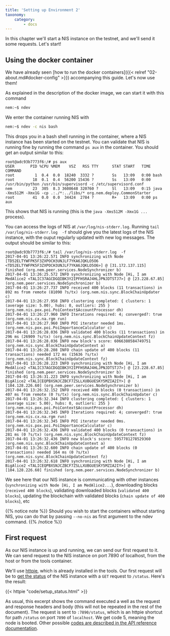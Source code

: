 ```yaml
---
title: 'Setting up Environment 2'
taxonomy:
    category:
        - docs
---
```


In this chapter we'll start a NIS instance on the testnet, and we'll send it some requests. Let's start!

## Using the docker container

We have already seen [how to run the docker containers]({{< relref "02-about.md#docker-config" >}}) accompanying this guide. Let's now use them!

As explained in the description of the docker image, we can start it with this command
``` bash
nem:~$ ndev
```

We enter the container running NIS with

``` bash
nem:~$ ndev -c nis bash
```

This drops you in a bash shell running in the container, where a NIS instance has been started on the testnet. You can validate that NIS 
is running fine by running the command `ps aux` in the container. You should get an output similar to this:
~~~ text
root@adc93b7773f6:/# ps aux 
USER       PID %CPU %MEM    VSZ   RSS TTY      STAT START   TIME COMMAND
root         1  0.4  0.0  18240  3332 ?        Ss   13:09   0:00 bash
root        18  0.1  0.4  56200 15436 ?        Ss   13:09   0:00 /usr/bin/python /usr/bin/supervisord -c /etc/supervisord.conf
nem         23  305  8.3 3608648 320760 ?      Sl   13:09   0:15 java -Xms512M -Xmx1G -cp .:./*:../libs/* org.nem.deploy.CommonStarter
root        41  0.0  0.0  34424  2784 ?        R+   13:09   0:00 ps aux
~~~

This shows that NIS is running (this is the `java -Xms512M -Xmx1G ...` process).

You can access the logs of NIS at `/var/log/nis-stderr.log`. Running `tail /var/log/nis-stderr.log  -f` should give you
the latest logs of the NIS instance, with the ouput regularly updated with new log messages. The output should be similar 
to this:

``` text
root@adc93b7773f6:/# tail /var/log/nis-stderr.log  -f
2017-04-01 13:26:22.571 INFO synchronizing with Node [TD52ELTYWFPK5F3ZXPOCH3UNJLF7YKA6JQKLO5O6 <TD52ELTYWFPK5F3ZXPOCH3UNJLF7YKA6JQKLO5O6>] @ [31.172.137.115] finished (org.nem.peer.services.NodeSynchronizer b)
2017-04-01 13:26:25.572 INFO synchronizing with Node [Hi, I am MedAlice2 <TALIC37AGCDGQIBK3Y2IPFHSRAJ4HLJPNJDTSTJ7>] @ [23.228.67.85] (org.nem.peer.services.NodeSynchronizer b)
2017-04-01 13:26:27.737 INFO received 400 blocks (11 transactions) in 892 ms from remote (81090 ?s/tx) (org.nem.nis.sync.BlockChainUpdater c)
2017-04-01 13:26:27.958 INFO clustering completed: { clusters: 1 (average size: 5.00), hubs: 0, outliers: 255 } (org.nem.nis.pox.poi.PoiContext$AccountProcessor dh)
2017-04-01 13:26:27.960 INFO Iterations required: 4; converged?: true (org.nem.nis.cx.na.rgm run)
2017-04-01 13:26:27.960 INFO POI iterator needed 1ms. (org.nem.nis.pox.poi.PoiImportanceCalculator c)
2017-04-01 13:26:28.036 INFO validated 400 blocks (11 transactions) in 296 ms (26909 ?s/tx) (org.nem.nis.sync.BlockChainUpdateContext fz)
2017-04-01 13:26:28.036 INFO new block's score: 6066380584749751 (org.nem.nis.sync.BlockChainUpdateContext a)
2017-04-01 13:26:28.208 INFO chain update of 400 blocks (11 transactions) needed 172 ms (15636 ?s/tx) (org.nem.nis.sync.BlockChainUpdateContext fz)
2017-04-01 13:26:28.223 INFO synchronizing with Node [Hi, I am MedAlice2 <TALIC37AGCDGQIBK3Y2IPFHSRAJ4HLJPNJDTSTJ7>] @ [23.228.67.85] finished (org.nem.peer.services.NodeSynchronizer b)
2017-04-01 13:26:31.223 INFO synchronizing with Node [Hi, I am BigAlice2 <TALICEQPBXSNJCZBCF7ZSLLXUBGUESKY5MZIA2IY>] @ [104.128.226.60] (org.nem.peer.services.NodeSynchronizer b)
2017-04-01 13:26:32.152 INFO received 400 blocks (0 transactions) in 407 ms from remote (0 ?s/tx) (org.nem.nis.sync.BlockChainUpdater c)
2017-04-01 13:26:32.344 INFO clustering completed: { clusters: 1 (average size: 5.00), hubs: 0, outliers: 255 } (org.nem.nis.pox.poi.PoiContext$AccountProcessor dh)
2017-04-01 13:26:32.345 INFO Iterations required: 4; converged?: true (org.nem.nis.cx.na.rgm run)
2017-04-01 13:26:32.345 INFO POI iterator needed 0ms. (org.nem.nis.pox.poi.PoiImportanceCalculator c)
2017-04-01 13:26:32.436 INFO validated 400 blocks (0 transactions) in 281 ms (0 ?s/tx) (org.nem.nis.sync.BlockChainUpdateContext fz)
2017-04-01 13:26:32.436 INFO new block's score: 5957781278529360 (org.nem.nis.sync.BlockChainUpdateContext a)
2017-04-01 13:26:32.600 INFO chain update of 400 blocks (0 transactions) needed 164 ms (0 ?s/tx) (org.nem.nis.sync.BlockChainUpdateContext fz)
2017-04-01 13:26:32.618 INFO synchronizing with Node [Hi, I am BigAlice2 <TALICEQPBXSNJCZBCF7ZSLLXUBGUESKY5MZIA2IY>] @ [104.128.226.60] finished (org.nem.peer.services.NodeSynchronizer b)

```
We see here that our NIS instance is communicating with other instances (`synchronizing with Node [Hi, I am MedAlice2...`), downloading blocks (`received 400 blocks`), validating downloaded blocks (`validated 400 blocks`), updating the blockchain with validated blocks (`chain update of 400 blocks`), etc

{{% notice note  %}}
Should you wish to start the containers without starting NIS, you can do that by passing `--no-nis` as first argument to the ndev command.
{{% /notice  %}}


## First request

As our NIS instance is up and running, we can send our first request to it. We can send request to the NIS instance on port 7890 of localhost, 
from the host or from the tools container.

We'll use [httpie](https://httpie.org/), which is already installed in the tools.
Our first request will be to [get the status](http://bob.nem.ninja/docs/#status-request)  of the NIS instance with a `GET` request to `/status`. Here's the result:

{{< httpie "code/setup_status.html" >}}

As usual, this excerpt shows the command executed a well as the request and response headers and body (this will not be repeated in the rest of the document).
The request is sent to `:7890/status`, which is an httpie shortcut for path `/status` on port `7890` of `localhost`.
We get code 5, meaning the node is booted. Other possible [codes are described in the API reference documentation](http://bob.nem.ninja/docs/#status-request).
